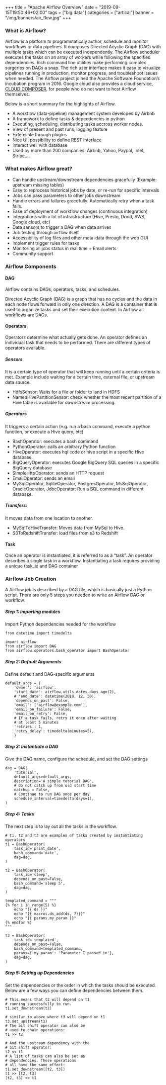 +++
title = "Apache Airflow Overview"
date = "2019-09-15T19:50:46+02:00"
tags = ["big data"]
categories = ["artical"]
banner = "/img/banners/air_flow.jpg"
+++

### What is Airflow?
Airflow is a platform to programmaticaly author, schedule and monitor workflows or data pipelines. It composes Directed Acyclic Graph (DAG) with multiple tasks which can be executed independently. The Airflow scheduler executes the tasks on an array of workers while following the specified dependencies. Rich command line utilities make performing complex surgeries on DAGs a snap. The rich user interface makes it easy to visualize pipelines running in production, monitor progress, and troubleshoot issues when needed. The Airflow project joined the Apache Software Foundation’s incubation program in 2016. Google cloud also provides a cloud service, [CLOUD COMPOSER](https://cloud.google.com/composer/), for people who do not want to host Airflow themselves.

Below is a short summary for the highlights of Airflow.
* A workflow (data-pipeline) management system developed by Airbnb
* A framework to define tasks & dependencies in python
* Executing, scheduling, distributing tasks accross worker nodes.
* View of present and past runs, logging feature
* Extensible through plugins
* Nice UI, possibility to define REST interface
* Interact well with database
* Used by more than 200 companies: Airbnb, Yahoo, Paypal, Intel, Stripe,…

### What makes Airflow great?
* Can handle upstream/downstream dependencies gracefully (Example: upstream missing tables)
* Easy to reprocess historical jobs by date, or re-run for specific intervals
* Jobs can pass parameters to other jobs downstream
* Handle errors and failures gracefully. Automatically retry when a task fails.
* Ease of deployment of workflow changes (continuous integration)
* Integrations with a lot of infrastructure (Hive, Presto, Druid, AWS, Google cloud, etc)
* Data sensors to trigger a DAG when data arrives
* Job testing through airflow itself
* Accessibility of log files and other meta-data through the web GUI
* Implement trigger rules for tasks
* Monitoring all jobs status in real time + Email alerts
* Community support

### Airflow Components
#### DAG
Airflow contains DAGs, operators, tasks, and schedules. 

Directed Acyclic Graph (DAG) is a graph that has no cycles and the data in each node flows forward in only one direction. A DAG is a container that is used to organize tasks and set their execution context. In Airflow all workflows are DAGs.

#### Operators
Operators determine what actually gets done. An operator defines an individual task that needs to be performed. There are different types of operators available.
##### Sensors
It is a certain type of operator that will keep running until a certain criteria is met. Example include waiting for a certain time, external file, or upstream data source.
* HdfsSensor: Waits for a file or folder to land in HDFS
* NamedHivePartitionSensor: check whether the most recent partition of a Hive table is available for downstream processing.

##### Operators
It triggers a certain action (e.g. run a bash command, execute a python function, or execute a Hive query, etc)
* BashOperator: executes a bash command
* PythonOperator: calls an arbitrary Python function
* HiveOperator: executes hql code or hive script in a specific Hive database.
* BigQueryOperator: executes Google BigQuery SQL queries in a specific BigQuery database
* SimpleHttpOperator: sends an HTTP request
* EmailOperator: sends an email
* MySqlOperator, SqliteOperator, PostgresOperator, MsSqlOperator, OracleOperator, JdbcOperator: Run a SQL command in different database.

##### Transfers: 
It moves data from one location to another.
* MySqlToHiveTransfer: Moves data from MySql to Hive.
* S3ToRedshiftTransfer: load files from s3 to Redshift

#### Task
Once an operator is instantiated, it is referred to as a “task”. An operator describes a single task in a workflow. Instantiating a task requires providing a unique task_id and DAG container


### Airflow Job Creation
A Airflow job is described by a DAG file, which is basically just a Python script. There are only 5 steps you needed to write an Airflow DAG or workflow.

##### Step 1: Importing modules
Import Python dependencies needed for the workflow
```
from datetime import timedelta

import airflow
from airflow import DAG
from airflow.operators.bash_operator import BashOperator
```

##### Step 2: Default Arguments
Define default and DAG-specific arguments
```
default_args = {
    'owner': 'airflow',    
    'start_date': airflow.utils.dates.days_ago(2),
    # 'end_date': datetime(2018, 12, 30),
    'depends_on_past': False,
    'email': ['airflow@example.com'],
    'email_on_failure': False,
    'email_on_retry': False,
    # If a task fails, retry it once after waiting
    # at least 5 minutes
    'retries': 1,
    'retry_delay': timedelta(minutes=5),
    }
```

##### Step 3: Instantiate a DAG
Give the DAG name, configure the schedule, and set the DAG settings
```
dag = DAG(
    'tutorial',
    default_args=default_args,
    description='A simple tutorial DAG',
	# Do not catch up from old start time
	catchup = False,
    # Continue to run DAG once per day
    schedule_interval=timedelta(days=1),
)
```

##### Step 4: Tasks
The next step is to lay out all the tasks in the workflow.
```
# t1, t2 and t3 are examples of tasks created by instantiating operators
t1 = BashOperator(
    task_id='print_date',
    bash_command='date',
    dag=dag,
)

t2 = BashOperator(
    task_id='sleep',
    depends_on_past=False,
    bash_command='sleep 5',
    dag=dag,
)

templated_command = """
{% for i in range(5) %}
    echo "{{ ds }}"
    echo "{{ macros.ds_add(ds, 7)}}"
    echo "{{ params.my_param }}"
{% endfor %}
"""

t3 = BashOperator(
    task_id='templated',
    depends_on_past=False,
    bash_command=templated_command,
    params={'my_param': 'Parameter I passed in'},
    dag=dag,
)
```

##### Step 5: Setting up Dependencies
Set the dependencies or the order in which the tasks should be executed. Below are a few ways you can define dependencies between them.
```
# This means that t2 will depend on t1
# running successfully to run.
t1.set_downstream(t2)

# similar to above where t3 will depend on t1
t3.set_upstream(t1)
# The bit shift operator can also be
# used to chain operations:
t1 >> t2

# And the upstream dependency with the
# bit shift operator:
t2 << t1
# A list of tasks can also be set as
# dependencies. These operations
# all have the same effect:
t1.set_downstream([t2, t3])
t1 >> [t2, t3]
[t2, t3] << t1
```
